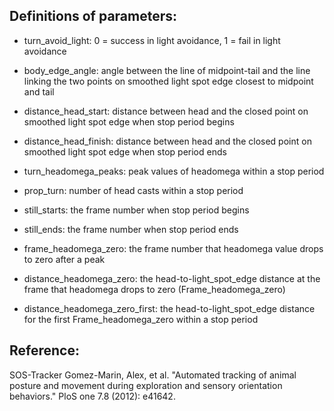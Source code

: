 Definitions of parameters:
--------------------------
+ turn_avoid_light:  0 = success in light avoidance, 1 = fail in light avoidance

+ body_edge_angle: angle between the line of midpoint-tail and the line linking the two points on smoothed light spot edge closest to midpoint and tail

+ distance_head_start: distance between head and the closed point on smoothed light spot edge when stop period begins

+ distance_head_finish: distance between head and the closed point on smoothed light spot edge when stop period ends

+ turn_headomega_peaks: peak values of headomega within a stop period

+ prop_turn: number of head casts within a stop period

+ still_starts: the frame number when stop period begins

+ still_ends: the frame number when stop period ends

+ frame_headomega_zero: the frame number that headomega value drops to zero after a peak

+ distance_headomega_zero: the head-to-light_spot_edge distance at the frame that headomega drops to zero (Frame_headomega_zero)

+ distance_headomega_zero_first: the head-to-light_spot_edge distance for the first Frame_headomega_zero within a stop period 

Reference:
----------
SOS-Tracker
Gomez-Marin, Alex, et al. "Automated tracking of animal posture and movement during exploration and sensory orientation behaviors." PloS one 7.8 (2012): e41642.

